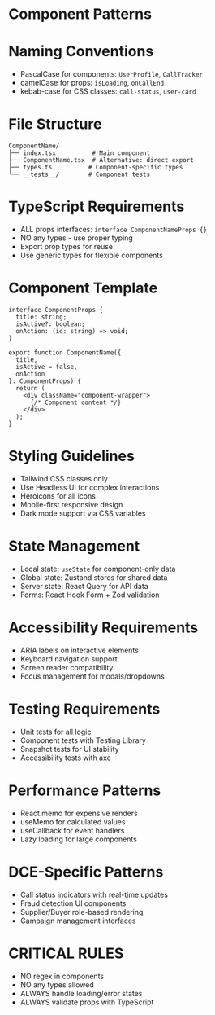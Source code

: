# Component Patterns

# Naming Conventions
- PascalCase for components: `UserProfile`, `CallTracker`
- camelCase for props: `isLoading`, `onCallEnd`
- kebab-case for CSS classes: `call-status`, `user-card`

# File Structure
```
ComponentName/
├── index.tsx          # Main component
├── ComponentName.tsx  # Alternative: direct export
├── types.ts          # Component-specific types
└── __tests__/        # Component tests
```

# TypeScript Requirements
- ALL props interfaces: `interface ComponentNameProps {}`
- NO any types - use proper typing
- Export prop types for reuse
- Use generic types for flexible components

# Component Template
```tsx
interface ComponentProps {
  title: string;
  isActive?: boolean;
  onAction: (id: string) => void;
}

export function ComponentName({ 
  title, 
  isActive = false, 
  onAction 
}: ComponentProps) {
  return (
    <div className="component-wrapper">
      {/* Component content */}
    </div>
  );
}
```

# Styling Guidelines
- Tailwind CSS classes only
- Use Headless UI for complex interactions
- Heroicons for all icons
- Mobile-first responsive design
- Dark mode support via CSS variables

# State Management
- Local state: `useState` for component-only data
- Global state: Zustand stores for shared data
- Server state: React Query for API data
- Forms: React Hook Form + Zod validation

# Accessibility Requirements
- ARIA labels on interactive elements
- Keyboard navigation support
- Screen reader compatibility
- Focus management for modals/dropdowns

# Testing Requirements
- Unit tests for all logic
- Component tests with Testing Library
- Snapshot tests for UI stability
- Accessibility tests with axe

# Performance Patterns
- React.memo for expensive renders
- useMemo for calculated values
- useCallback for event handlers
- Lazy loading for large components

# DCE-Specific Patterns
- Call status indicators with real-time updates
- Fraud detection UI components
- Supplier/Buyer role-based rendering
- Campaign management interfaces

# CRITICAL RULES
- NO regex in components
- NO any types allowed
- ALWAYS handle loading/error states
- ALWAYS validate props with TypeScript